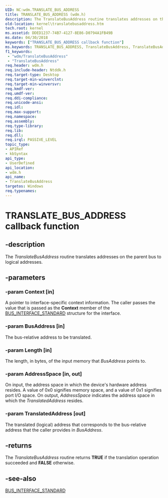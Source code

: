 ```yaml
---
UID: NC:wdm.TRANSLATE_BUS_ADDRESS
title: TRANSLATE_BUS_ADDRESS (wdm.h)
description: The TranslateBusAddress routine translates addresses on the parent bus to logical addresses.
old-location: kernel\translatebusaddress.htm
tech.root: kernel
ms.assetid: DDED1237-74B7-4127-8E86-D0794A1FB49B
ms.date: 04/30/2018
keywords: ["TRANSLATE_BUS_ADDRESS callback function"]
ms.keywords: TRANSLATE_BUS_ADDRESS, TranslateBusAddress, TranslateBusAddress routine [Kernel-Mode Driver Architecture], drvr_interface_68887adb-724b-47ca-80e6-b8b934ae2414.xml, kernel.bustranslatebusaddress, kernel.translatebusaddress, wdm/TranslateBusAddress
f1_keywords:
 - "wdm/TranslateBusAddress"
 - "TranslateBusAddress"
req.header: wdm.h
req.include-header: Ntddk.h
req.target-type: Desktop
req.target-min-winverclnt: 
req.target-min-winversvr: 
req.kmdf-ver: 
req.umdf-ver: 
req.ddi-compliance: 
req.unicode-ansi: 
req.idl: 
req.max-support: 
req.namespace: 
req.assembly: 
req.type-library: 
req.lib: 
req.dll: 
req.irql: PASSIVE_LEVEL
topic_type:
- APIRef
- kbSyntax
api_type:
- UserDefined
api_location:
- wdm.h
api_name:
- TranslateBusAddress
targetos: Windows
req.typenames: 
---
```


# TRANSLATE_BUS_ADDRESS callback function


## -description


The <i>TranslateBusAddress</i> routine translates addresses on the parent bus to logical addresses.


## -parameters




### -param Context [in]

A pointer to interface-specific context information. The caller passes the value that is passed as the <b>Context</b> member of the <a href="https://docs.microsoft.com/windows-hardware/drivers/ddi/wdm/ns-wdm-_bus_interface_standard">BUS_INTERFACE_STANDARD</a> structure for the interface.


### -param BusAddress [in]

The bus-relative address to be translated.


### -param Length [in]

The length, in bytes, of the input memory that <i>BusAddress</i> points to.


### -param AddressSpace [in, out]

On input, the address space in which the device's hardware address resides. A value of 0x0 signifies memory space, and a value of 0x1 signifies port I/O space. On output, <i>AddressSpace</i> indicates the address space in which the <i>TranslatedAddress</i> resides.


### -param TranslatedAddress [out]

The translated (logical) address that corresponds to the bus-relative address that the caller provides in <i>BusAddress</i>.


## -returns



The 
      <i>TranslateBusAddress</i> routine returns <b>TRUE</b> if the translation operation succeeded and <b>FALSE</b> otherwise.




## -see-also




<a href="https://docs.microsoft.com/windows-hardware/drivers/ddi/wdm/ns-wdm-_bus_interface_standard">BUS_INTERFACE_STANDARD</a>
 

 

